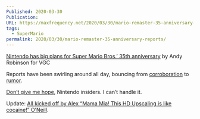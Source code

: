 ```yaml
---
Published: 2020-03-30
Publication: 
URL: https://maxfrequency.net/2020/03/30/mario-remaster-35-anniversary-reports/
tags:
  - SuperMario
permalink: 2020/03/30/mario-remaster-35-anniversary-reports/
---
```

[Nintendo has big plans for Super Mario Bros.’ 35th anniversary](https://www.videogameschronicle.com/news/super-mario-bros-35th-anniversary/) by Andy Robinson for VGC

Reports have been swirling around all day, bouncing from [corroboration](https://www.eurogamer.net/sources-nintendo-switch-2020-line-up-dominated-by-mario-games-old-and-new) to [rumor](https://www.gematsu.com/2020/03/rumor-super-mario-back-catalog-and-several-other-mario-titles-coming-to-switch-in-2020).

[Don’t give me hope](https://www.youtube.com/watch?v=w2pxnpArd5A&t=21s), Nintendo insiders. I can’t handle it.

Update: [All kicked off by Alex “Mama Mia! This HD Upscaling is like cocaine!” O’Neill](https://twitter.com/AuriMeansWind/status/1244654930159439878).